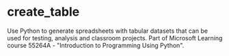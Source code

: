 # create_table
Use Python to generate spreadsheets with tabular datasets that can be used for testing, analysis and classroom projects.  Part of Microsoft Learning course 55264A - "Introduction to Programming Using Python".
